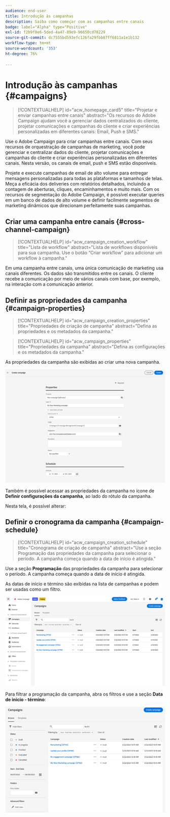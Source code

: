 ```yaml
---
audience: end-user
title: Introdução às campanhas
description: Saiba como começar com as campanhas entre canais
badge: label="Alpha" type="Positive"
exl-id: f2b9f8e6-5ded-4a47-89e9-96650cd78229
source-git-commit: dc7555bd593efc126fa29fbb87ff6811a1e1b132
workflow-type: tm+mt
source-wordcount: '353'
ht-degree: 76%

---
```


# Introdução às campanhas {#campaigns}

>[!CONTEXTUALHELP]
>id="acw_homepage_card5"
>title="Projetar e enviar campanhas entre canais"
>abstract="Os recursos do Adobe Campaign ajudam você a gerenciar dados centralizados do cliente, projetar comunicações e campanhas do cliente e criar experiências personalizadas em diferentes canais: Email, Push e SMS."

Use o Adobe Campaign para criar campanhas entre canais. Com seus recursos de orquestração de campanhas de marketing, você pode gerenciar e centralizar dados do cliente, projetar comunicações e campanhas do cliente e criar experiências personalizadas em diferentes canais. Nesta versão, os canais de email, push e SMS estão disponíveis.

Projete e execute campanhas de email de alto volume para entregar mensagens personalizadas para todas as plataformas e tamanhos de telas.
Meça a eficácia dos deliveries com relatórios detalhados, incluindo a contagem de aberturas, cliques, encaminhamentos e muito mais. Com os recursos de segmentação do Adobe Campaign, é possível executar queries em um banco de dados de alto volume e definir facilmente segmentos de marketing dinâmicos que direcionam perfeitamente suas campanhas.

## Criar uma campanha entre canais {#cross-channel-campaign}


>[!CONTEXTUALHELP]
>id="acw_campaign_creation_workflow"
>title="Lista de workflow"
>abstract="Lista de workflows disponíveis para sua campanha. Use o botão “Criar workflow” para adicionar um workflow à campanha."

Em uma campanha entre canais, uma única comunicação de marketing usa canais diferentes. Os dados são transmitidos entre os canais. O cliente recebe a comunicação por meio de vários canais com base, por exemplo, na interação com a comunicação anterior.

## Definir as propriedades da campanha {#campaign-properties}

>[!CONTEXTUALHELP]
>id="acw_campaign_creation_properties"
>title="Propriedades de criação de campanha"
>abstract="Defina as propriedades e os metadados da campanha."

>[!CONTEXTUALHELP]
>id="acw_campaign_properties"
>title="Propriedades da campanha"
>abstract="Defina as configurações e os metadados da campanha."

As propriedades da campanha são exibidas ao criar uma nova campanha.

![Definir as propriedades da campanha](assets/campaign-properties.png)

Também é possível acessar as propriedades da campanha no ícone de **Definir configurações da campanha**, ao lado do rótulo da campanha.

Nesta tela, é possível alterar:



## Definir o cronograma da campanha {#campaign-schedule}

>[!CONTEXTUALHELP]
>id="acw_campaign_creation_schedule"
>title="Cronograma de criação de campanha"
>abstract="Use a seção Programação das propriedades da campanha para selecionar o período. A campanha começa quando a data de início é atingida."

Use a seção **Programação** das propriedades da campanha para selecionar o período. A campanha começa quando a data de início é atingida.

As datas de início e término são exibidas na lista de campanhas e podem ser usadas como um filtro.

![Lista de campanhas](assets/campaign-list.png)

Para filtrar a programação da campanha, abra os filtros e use a seção **Data de início - término**:

![Lista de campanhas](assets/campaign-filter-on-dates.png)

